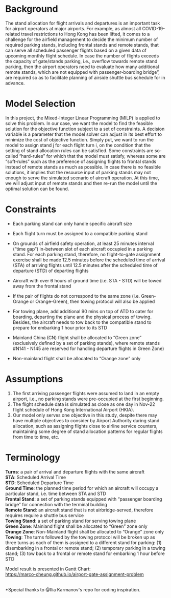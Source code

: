 # Background
The stand allocation for flight arrivals and departures is an important task for airport operators at major airports. For example, as almost all COVID-19-related travel restrictions to Hong Kong has been lifted, it comes to a challenge for the airfield management to decide the minimum number of required parking stands, including frontal stands and remote stands, that can serve all scheduled passenger flights based on a given data of upcoming monthly flight schedule.
In case the number of flights exceeds the capacity of gate/stands parking, i.e., overflow towards remote stand parking, then the airport operators need to evaluate how many additional remote stands, which are not equipped with passenger-boarding bridge”, are required so as to facilitate planning of airside shuttle bus schedule for in advance.

# Model Selection
In this project, the Mixed-Integer Linear Programming (MILP) is applied to solve this problem. In our case, we want the model to find the feasible solution for the objective function subject to a set of constraints. A decision variable is a parameter that the model solver can adjust in its best effort to minimize the cost of objective function. Simply put, we want to run the model to assign stand j for each flight turn i, on the condition that the setting of stand allocation rules can be satisfied. 
Some constraints are so-called “hard-rules” for which that the model must satisfy, whereas some are “soft-rules” such as the preference of assigning flights to frontal stands instead of remote stands as much as possible.
In case there is no feasible solutions, it implies that the resource input of parking stands may not enough to serve the simulated scenario of aircraft operation. At this time, we will adjust input of remote stands and then re-run the model until the optimal solution can be found. 

# Constraints
-	Each parking stand can only handle specific aircraft size

-	Each flight turn must be assigned to a compatible parking stand

-	On grounds of airfield safety operation, at least 25 minutes interval (“time gap”) in-between slot of each aircraft occupied in a parking stand. For each parking stand, therefore, no flight-to-gate assignment exercise shall be made 12.5 minutes before the scheduled time of arrival (STA) of arriving flights until 12.5 minutes after the scheduled time of departure (STD) of departing flights

-	Aircraft with over 6 hours of ground time (i.e. STA - STD) will be towed away from the frontal stand

-	If the pair of flights do not correspond to the same zone (i.e. Green-Orange or Orange-Green), then towing protocol will also be applied

-	For towing plane, add additional 90 mins on top of ATD to cater for boarding, departing the plane and the physical process of towing. Besides, the aircraft needs to tow back to the compatible stand to prepare for embarking 1 hour prior to its STD

-	Mainland China (CN) flight shall be allocated to “Green zone” (exclusively defined by a set of parking stands), where remote stands #N141 - N145 are reserved for handling departure flights in Green Zone)

-	Non-mainland flight shall be allocated to “Orange zone” only

# Assumptions
1) The first arriving passenger flights were assumed to land in an empty airport, i.e., no parking stands were pre-occupied at the first beginning.
2) The flight schedule data is simulated as close as one day in Nov-22 flight schedule of Hong Kong International Airport (HKIA).
3) Our model only serves one objective in this study, despite there may have multiple objectives to consider by Airport Authority during stand allocation, such as assigning flights close to airline service counters, maintaining some degree of stand allocation patterns for regular flights from time to time, etc.

# Terminology
**Turns**: a pair of arrival and departure flights with the same aircraft <br />
**STA**: Scheduled Arrival Time <br />
**STD**: Scheduled Departure Time <br />
**Ground Time**: the planned time period for which an aircraft will occupy a particular stand, i.e. time between STA and STD <br />
**Frontal Stand**: a set of parking stands equipped with “passenger boarding bridge” for connection with the terminal building <br />
**Remote Stand**: an aircraft stand that is not airbridge-served, therefore requires require a shuttle bus service <br />
**Towing Stand**: a set of parking stand for serving towing plane <br />
**Green Zone**: Mainland flight shall be allocated to “Green” zone only <br />
**Orange Zone**: Non-Mainland flight shall be allocated to “Orange” zone only <br />
**Towing**: The turns followed by the towing protocol will be broken up as three turns as each of them is assigned to a different stand for parking: (1) disembarking in a frontal or remote stand; (2) temporary parking in a towing stand; (3) tow back to a frontal or remote stand for embarking 1 hour before STD
 

Model result is presented in Gantt Chart:<br />
https://marco-cheung.github.io/airport-gate-assignment-problem

<br />
*Special thanks to @Ilia Karmanov's repo for coding inspiration. 
